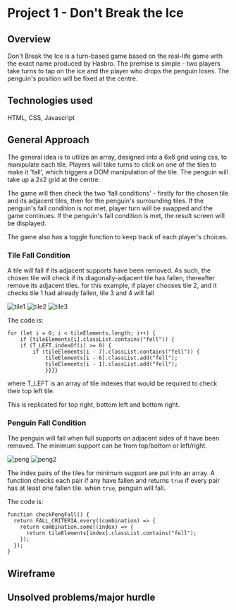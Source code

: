 # Project 1 - Don't Break the Ice

## Overview

Don't Break the Ice is a turn-based game based on the real-life game with the exact name produced by Hasbro. The premise is simple - two players take turns to tap on the ice and the player who drops the penguin loses. The penguin's position will be fixed at the centre.

<!-- However, this game would not replicate the element of physics that would apply in the real-life game (friction between tiles, force of player taps, etc.) -->

## Technologies used

<p>HTML, CSS, Javascript</p>

## General Approach

The general idea is to utilize an array, designed into a 6x6 grid using css, to manipulate each tile. Players will take turns to click on one of the tiles to make it 'fall', which triggers a DOM manipulation of the tile. The penguin will take up a 2x2 grid at the centre.

The game will then check the two 'fall conditions' - firstly for the chosen tile and its adjacent tiles, then for the penguin's surrounding tiles. If the penguin's fall condition is not met, player turn will be swapped and the game continues. If the penguin's fall condition is met, the result screen will be displayed.

The game also has a toggle function to keep track of each player's choices.

### Tile Fall Condition

A tile will fall if its adjacent supports have been removed. As such, the chosen tile will check if its diagonally-adjacent tile has fallen, thereafter remove its adjacent tiles. for this example, if player chooses tile 2, and it checks tile 1 had already fallen, tile 3 and 4 will fall

![tile1](https://user-images.githubusercontent.com/107488028/230398767-68158dd0-f4c5-4c71-85d5-1288c4249783.png) ![tile2](https://user-images.githubusercontent.com/107488028/230398803-4a080cc0-2061-4c79-9f9b-6427dcb03d0f.png) ![tile3](https://user-images.githubusercontent.com/107488028/230398821-6dbaccb9-783d-40e9-8d55-7632c8500a84.png)

The code is:

```
for (let i = 0; i < tileElements.length; i++) {
    if (tileElements[i].classList.contains("fell")) {
    if (T_LEFT.indexOf(i) >= 0) {
        if (tileElements[i - 7].classList.contains("fell")) {
            tileElements[i - 6].classList.add("fell");
            tileElements[i - 1].classList.add("fell");
            }}}}
```

where T_LEFT is an array of tile indexes that would be required to check their top left tile.

This is replicated for top right, bottom left and bottom right.

### Penguin Fall Condition

The penguin will fall when full supports on adjacent sides of it have been removed. The minimum support can be from top/bottom or left/right.

![peng](https://user-images.githubusercontent.com/107488028/230398552-18732793-4516-4214-b067-4f740220aecf.png) ![peng2](https://user-images.githubusercontent.com/107488028/230398666-c397a13e-7d06-4d9d-a3c0-f64c649794b2.png)

The index pairs of the tiles for minimum support are put into an array. A function checks each pair if any have fallen and returns `true` if every pair has at least one fallen tile. when `true`, penguin will fall.

The code is:

```
function checkPengFall() {
  return FALL_CRITERIA.every((combination) => {
    return combination.some((index) => {
      return tileElements[index].classList.contains("fell");
    });
  });
}
```

## Wireframe

## Unsolved problems/major hurdle
